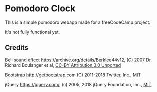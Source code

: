 # Pomodoro Clock

This is a simple pomodoro webapp made for a freeCodeCamp project.

It's not fully functional yet.

## Credits

Bell sound effect https://archive.org/details/Berklee44v12, (C) 2007 Dr. Richard Boulanger et al, [CC-BY Attribution 3.0 Unported](https://creativecommons.org/licenses/by/3.0/)

Bootstrap http://getbootstrap.com (C) 2011-2018 Twitter, Inc., [MIT](http://opensource.org/licenses/MIT)

jQuery https://jquery.com/, (c) 2005, 2018 jQuery Foundation, Inc., [MIT](https://jquery.org/license)
